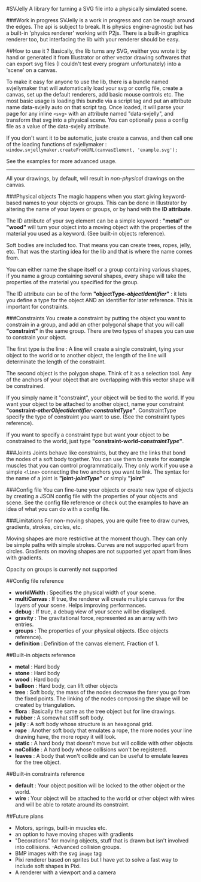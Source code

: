 #SVJelly
A library for turning a SVG file into a physically simulated scene.

###Work in progress
SVJelly is a work in progress and can be rough around the edges. The api is subject to break.
It is physics engine-agnostic but has a built-in 'physics renderer' working with P2js.
There is a built-in graphics renderer too, but interfacing the lib with your renderer should be easy.

##How to use it ?
Basically, the lib turns any SVG, weither you wrote it by hand or generated it from Illustrator or other vector drawing softwares that can export svg files (I couldn't test every program unfortunately) into a 'scene' on a canvas.

To make it easy for anyone to use the lib, there is a bundle named svjellymaker that will automatically load your svg or config file, create a canvas, set up the default renderers, add basic mouse controls etc.
The most basic usage is loading this bundle via a script tag and put an attribute name data-svjelly auto on that script tag. Once loaded, it will parse your page for any inline `<svg>` with an attribute named "data-svjelly", and transform that svg into a physical scene. You can optionally pass a config file as a value of the data-svjelly attribute.

If you don't want it to be automatic, juste create a canvas, and then call one of the loading functions of svjellymaker :
`window.svjellymaker.createFromURL(canvasElement, 'example.svg');`

See the examples for more advanced usage.

******

All your drawings, by default, will result in *non-physical* drawings on the canvas.

###Physical objects
The magic happens when you start giving keyword-based names to your objects or groups. This can be done in Illustrator by altering the name of your layers or groups, or by hand with the **ID attribute**.

The ID attribute of your svg element can be a simple keyword : **"metal"** or **"wood"** will turn your object into a moving object with the properties of the material you used as a keyword. (See built-in objects reference).

Soft bodies are included too. That means you can create trees, ropes, jelly, etc. That was the starting idea for the lib and that is where the name comes from.

You can either name the shape itself or a group containing various shapes, if you name a group containing several shapes, every shape will take the properties of the material you specified for the group.

The ID attribute can be of the form **"objectType-*objectIdentifier*"** : it lets you define a type for the object AND an identifier for later reference. This is important for constraints.

###Constraints
You create a constraint by putting the object you want to constrain in a group, and add an other polygonal shape that you will call **"constraint"** in the same group. There are two types of shapes you can use to constrain your object.

The first type is the line : A line will create a single constraint, tying your object to the world or to another object, the length of the line will determinate the length of the constraint.

The second object is the polygon shape. Think of it as a selection tool. Any of the anchors of your object that are overlapping with this vector shape will be constrained.

If you simply name it "constraint", your object will be tied to the world.
If you want your object to be attached to another object, name your constraint **"constraint-*otherObjectIdentifier*-*constraintType*"**.
ConstraintType specify the type of constraint you want to use. (See the constraint types reference).

If you want to specify a constraint type but want your object to be constrained to the world, just type **"constraint-world-*constraintType*"**.

###Joints
Joints behave like constraints, but they are the links that bond the nodes of a soft body together. You can use them to create for example muscles that you can control programmatically. They only work if you use a simple `<line>` connecting the two anchors you want to link. The syntax for the name of a joint is **"joint-*jointType*"** or simply **"joint"**

###Config file
You can fine-tune your objects or create new type of objects by creating a JSON config file with the properties of your objects and scene. See the config file reference or check out the examples to have an idea of what you can do with a config file.

###Limitations
For non-moving shapes, you are quite free to draw curves, gradients, strokes, circles, etc.

Moving shapes are more restrictive at the moment though.
They can only be simple paths with simple strokes. Curves are not supported apart from circles. Gradients on moving shapes are not supported yet apart from lines with gradients.

Opacity on groups is currently not supported

##Config file reference

- **worldWidth** : Specifies the physical width of your scene.
- **multiCanvas** : If true, the renderer will create multiple canvas for the layers of your scene. Helps improving performances.
- **debug** : If true, a debug view of your scene will be displayed.
- **gravity** : The gravitational force, represented as an array with two entries.
- **groups** : The properties of your physical objects. (See objects reference).
- **definition** : Definition of the canvas element. Fraction of 1.

##Built-in objects reference

- **metal** : Hard body
- **stone** : Hard body
- **wood** : Hard body
- **balloon** : Hard body, can lift other objects
- **tree** : Soft body, the mass of the nodes decrease the farer you go from the fixed points. The linking of the nodes composing the shape will be created by triangulation.
- **flora** : Basically the same as the tree object but for line drawings.
- **rubber** : A somewhat stiff soft body.
- **jelly** : A soft body whose structure is an hexagonal grid.
- **rope** : Another soft body that emulates a rope, the more nodes your line drawing have, the more ropey it will look.
- **static** : A hard body that doesn't move but will collide with other objects
- **noCollide** : A hard body whose collisions won't be registered. 
- **leaves** : A body that won't collide and can be useful to emulate leaves for the tree object.

##Built-in constraints reference
- **default** : Your object position will be locked to the other object or the world.
- **wire** : Your object will be attached to the world or other object with wires and will be able to rotate around its constraint.

##Future plans
- Motors, springs, built-in muscles etc. 
- an option to have moving shapes with gradients
- "Decorations" for moving objects, stuff that is drawn but isn't involved into collisions.
-Advanced collision groups.
- BMP images with the svg `image` tag
- Pixi renderer based on sprites but I have yet to solve a fast way to include soft shapes in Pixi.
- A renderer with a viewport and a camera